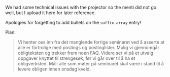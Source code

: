 We had some technical issues with the projector so the menti did not go well, but I upload it here for later reference.

Apologies for forgetting to add bullets on the `suffix array` entry!


Plan:
> Vi henter oss inn fra det manglende forrige seminaret ved å asserte at alle er fortrolige med postings og postinglister. Mulig vi gjennomgår obligteksten og trekker frem noen FAQ. Videre ser vi på et utvalg oppgaver knyttet til strengesøk, før vi går over til å ha et obligverksted. Mål: alle som møter på seminaret skal være i stand til å levere obligen innen onsdag kveld.
